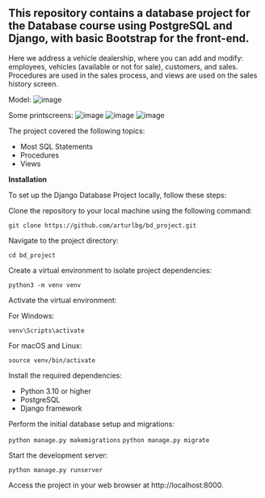 ## This repository contains a database project for the Database course using PostgreSQL and Django, with basic Bootstrap for the front-end.

Here we address a vehicle dealership, where you can add and modify: employees, vehicles (available or not for sale), customers, and sales.
Procedures are used in the sales process, and views are used on the sales history screen.

Model:
![image](https://github.com/arturlbg/bd_project/assets/60628919/cbe5a218-d2f4-4d36-ae1e-479238eb8b96)

Some printscreens:
![image](https://github.com/arturlbg/bd_project/assets/60628919/3dd0ec17-0d05-4514-bd63-6ce8da3be71e)
![image](https://github.com/arturlbg/bd_project/assets/60628919/109d60fc-8d66-418c-a964-97d7e5eacbad)
![image](https://github.com/arturlbg/bd_project/assets/60628919/143a3676-c604-4363-a129-e5f0454e4065)


The project covered the following topics:
- Most SQL Statements
- Procedures
- Views

**Installation**

To set up the Django Database Project locally, follow these steps:

Clone the repository to your local machine using the following command:

```git clone https://github.com/arturlbg/bd_project.git```

Navigate to the project directory:

```cd bd_project```

Create a virtual environment to isolate project dependencies:

```python3 -m venv venv```

Activate the virtual environment:

For Windows:

```venv\Scripts\activate```

For macOS and Linux:

```source venv/bin/activate```

Install the required dependencies:

- Python 3.10 or higher
- PostgreSQL
- Django framework

Perform the initial database setup and migrations:

```python manage.py makemigrations```
```python manage.py migrate```

Start the development server:

```python manage.py runserver```

Access the project in your web browser at http://localhost:8000.
